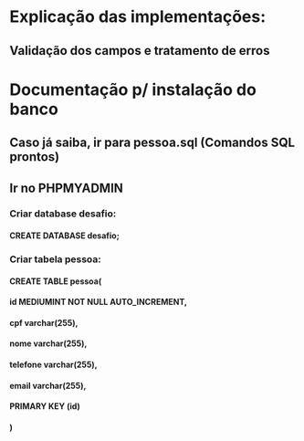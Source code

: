 # Explicação das implementações:

## Validação dos campos e tratamento de erros

# Documentação p/ instalação do banco

## Caso já saiba, ir para pessoa.sql (Comandos SQL prontos)

## Ir no PHPMYADMIN

### Criar database desafio:

#### CREATE DATABASE desafio;

### Criar tabela pessoa:

#### CREATE TABLE pessoa(
####  id MEDIUMINT NOT NULL AUTO_INCREMENT, 
####  cpf varchar(255), 
####  nome varchar(255), 
####  telefone varchar(255), 
####  email varchar(255), 
####  PRIMARY KEY (id)
#### )
